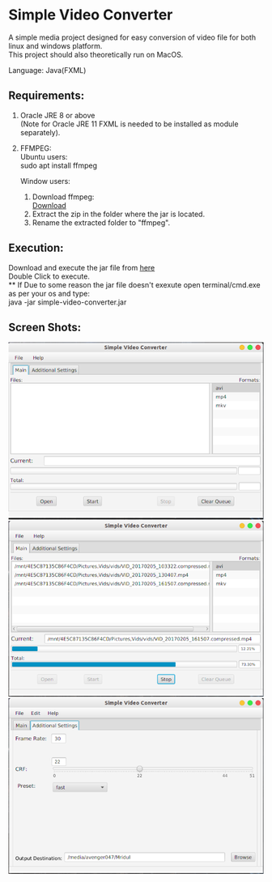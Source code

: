 
# Simple Video Converter  

A simple media project designed for easy conversion of video file for both linux and windows platform.  
This project should also theoretically run on MacOS.

Language: Java(FXML)  
  
## Requirements:
  
1) Oracle JRE 8 or above  
        (Note for Oracle JRE 11 FXML is needed to be installed as module separately).  
      
  
2) FFMPEG:  
   Ubuntu users:  
    sudo apt install ffmpeg  
      
   Window users:  
      1) Download ffmpeg:  
            [Download](https://ffmpeg.zeranoe.com/builds/)                        
      2) Extract the zip in the folder where the jar is located.  
      3) Rename the extracted folder to "ffmpeg".  
            
    
    
    
## Execution:  
   Download and execute the jar file from [here](out/artifacts/simple_video_converter_jar/)   
   Double Click to execute.  
   ** If Due to some reason the jar file doesn't exexute open terminal/cmd.exe as per your os and type:  
   java -jar simple-video-converter.jar  
   
## Screen Shots:  
![Alt text](screen/3.png?raw=true "Main Window")  
![Alt text](screen/1.png?raw=true "Main")  
![Alt text](screen/2.png?raw=true "Additional settings")    
    
      


